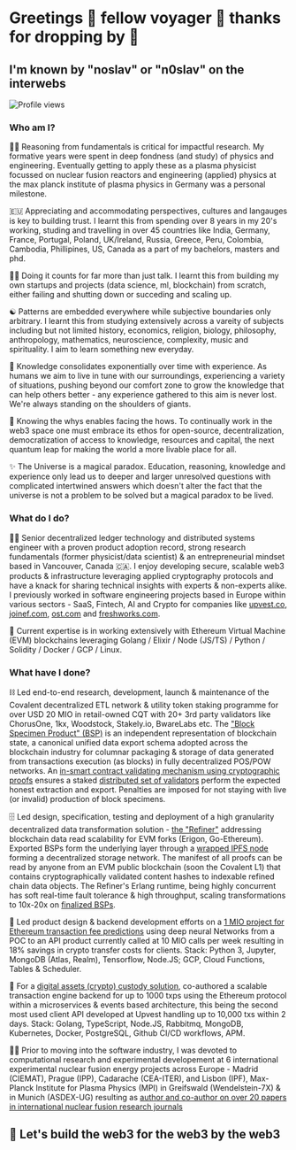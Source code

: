 # Greetings 🤝 fellow voyager 🤹 thanks for dropping by 🚗

## I'm known by "noslav" or "n0slav" on the interwebs

![Profile views](https://komarev.com/ghpvc/?username=noslav)

### Who am I?

🕵️‍♂️ Reasoning from fundamentals is critical for impactful research. My formative years were spent in deep fondness (and study) of physics and engineering. Eventually getting to apply these as a plasma physicist focussed on nuclear fusion reactors and engineering (applied) physics at the max planck institute of plasma physics in Germany was a personal milestone.


🇪🇺 Appreciating and accommodating perspectives, cultures and langauges is key to building trust. I learnt this from spending over 8 years in my 20's working, studing and travelling in over 45 countries like India, Germany, France, Portugal, Poland, UK/Ireland, Russia, Greece, Peru, Colombia, Cambodia, Phillipines, US, Canada as a part of my bachelors, masters and phd.


🙋‍♂️ Doing it counts for far more than just talk. I learnt this from building my own startups and projects (data science, ml, blockchain) from scratch, either failing and shutting down or succeding and scaling up.


☯️ Patterns are embedded everywhere while subjective boundaries only arbitrary. I learnt this from studying extensively across a vareity of subjects including but not limited history, economics, religion, biology, philosophy, anthropology, mathematics, neuroscience, complexity, music and spirituality. I aim to learn something new everyday.


🪬 Knowledge consolidates exponentially over time with experience. As humans we aim to live in tune with our surroundings, experiencing a variety of situations, pushing beyond our comfort zone to grow the knowledge that can help others better - any experience gathered to this aim is never lost. We're always standing on the shoulders of giants.


🎢 Knowing the whys enables facing the hows. To continually work in the web3 space one must embrace its ethos for open-source, decentralization, democratization of access to knowledge, resources and capital, the next quantum leap for making the world a more livable place for all.


✨ The Universe is a magical paradox. Education, reasoning, knowledge and experience only lead us to deeper and larger unresolved questions with  complicated intertwined answers which doesn't alter the fact that the universe is not a problem to be solved but a magical paradox to be lived.   


### What do I do?

👨‍💻 Senior decentralized ledger technology and distributed systems engineer with a proven product adoption record, strong research fundamentals (former physicist/data scientist) & an entrepreneurial mindset based in Vancouver, Canada 🇨🇦. I enjoy developing secure, scalable web3 products & infrastructure leveraging applied cryptography protocols and have a knack for sharing technical insights with experts & non-experts alike. I previously worked in software engineering projects based in Europe within various sectors - SaaS, Fintech, AI and Crypto for companies like [upvest.co](https://upvest.co), [joinef.com](https://upvest.co), [ost.com](https://github.com/OpenST) and [freshworks.com](https://www.freshworks.com).

🔗 Current expertise is in working extensively with Ethereum Virtual Machine (EVM) blockchains leveraging Golang / Elixir / Node (JS/TS) / Python / Solidity / Docker / GCP / Linux.

### What have I done?

⛓️ Led end-to-end research, development, launch & maintenance of the Covalent decentralized ETL network & utility token staking programme for over USD 20 MIO in retail-owned CQT with 20+ 3rd party validators like ChorusOne, 1kx, Woodstock, Stakely.io, BwareLabs etc. The ["Block Specimen Product" (BSP)](https://github.com/covalenthq/bsp-geth) is an independent representation of blockchain state, a canonical unified data export schema adopted across the blockchain industry for columnar packaging & storage of data generated from transactions execution (as blocks) in fully decentralized POS/POW networks. An [in-smart contract validating mechanism using cryptographic proofs](https://github.com/covalenthq/bsp-staking) ensures a staked [distributed set of validators](https://github.com/covalenthq/bsp-agent) perform the expected honest extraction and export. Penalties are imposed for not staying with live (or invalid) production of block specimens. 
 
🗄️ Led design, specification, testing and deployment of a high granularity decentralized data transformation solution - [the "Refiner"](https://github.com/covalenthq/rudder) addressing blockchain data read scalability for EVM forks (Erigon, Go-Ethereum). Exported BSPs form the underlying layer through a [wrapped IPFS node](https://github.com/covalenthq/ipfs-pinner) forming a decentralized storage network. The manifest of all proofs can be read by anyone from an EVM public blockchain (soon the Covalent L1) that contains cryptographically validated content hashes to indexable refined chain data objects. The Refiner's Erlang runtime, being highly concurrent has soft real-time fault tolerance & high throughput, scaling transformations to 10x-20x on [finalized BSPs](https://github.com/covalenthq/bsp-finalizer).

💸 Led product design & backend development efforts on a [1 MIO project for Ethereum transaction fee predictions](https://www.theblock.co/post/67731/tokenization-startup-upvest-raises-1-million-to-develop-prediction-tool-for-ethereum-gas-fees) using deep neural Networks from a POC to an API product currently called at 10 MIO calls per week resulting in 18% savings in crypto transfer costs for clients. Stack: Python 3, Jupyter, MongoDB (Atlas, Realm), Tensorflow, Node.JS; GCP, Cloud Functions, Tables & Scheduler.

💨 For a [digital assets (crypto) custody solution](https://upvest.co), co-authored a scalable transaction engine backend for up to 1000 txps using the Ethereum protocol within a microservices & events based architecture, this being the second most used client API developed at Upvest handling up to 10,000 txs within 2 days. Stack: Golang, TypeScript, Node.JS, Rabbitmq, MongoDB, Kubernetes, Docker, PostgreSQL, Github CI/CD workflows, APM.

👨‍🎓 Prior to moving into the software industry, I was devoted to computational research and experimental developement at 6 international experimental nuclear fusion energy projects across Europe - Madrid (CIEMAT), Prague (IPP), Cadarache (CEA-ITER), and Lisbon (IPF), Max-Planck Institute for Plasma Physics (MPI) in Greifswald (Wendelstein-7X) & in Munich (ASDEX-UG) resulting as [author and co-author on over 20 papers in international nuclear fusion research journals](https://scholar.google.com/citations?user=rY5ZXHEAAAAJ&hl=en)


## 🚀 Let's build the web3 for the web3 by the web3
